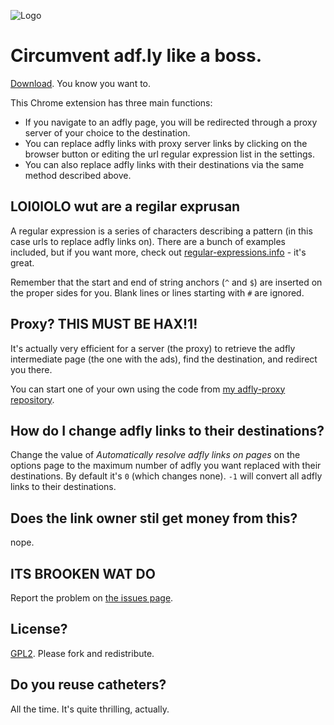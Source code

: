![Logo](https://raw.github.com/uncleninja/adfly-squisher/master/icons/bee64.png "it's genocide!")

Circumvent adf.ly like a boss.
================================

[Download](https://raw.github.com/uncleninja/adfly-squisher/updater/adfly.crx). You know you want to.

This Chrome extension has three main functions:

* If you navigate to an adfly page, you will be redirected through a proxy server of your choice to the destination.
* You can replace adfly links with proxy server links by clicking on the browser button or editing the url regular expression list in the settings.
* You can also replace adfly links with their destinations via the same method described above.

LOl0lOLO wut are a regilar exprusan
-----------------------------------

A regular expression is a series of characters describing a pattern (in this case urls to replace adfly links on). There are a bunch of examples included, but if you want more, check out [regular-expressions.info](http://regular-expressions.info) - it's great. 

Remember that the start and end of string anchors (`^` and `$`) are inserted on the proper sides for you. Blank lines or lines starting with `#` are ignored.

Proxy? THIS MUST BE HAX!1!
--------------------------

It's actually very efficient for a server (the proxy) to retrieve the adfly intermediate page (the one with the ads), find the destination, and redirect you there.

You can start one of your own using the code from [my adfly-proxy repository](https://github.com/uncleninja/adfly-proxy).

How do I change adfly links to their destinations?
-------------------------------------------------------------

Change the value of *Automatically resolve adfly links on pages* on the options page to the maximum number of adfly you want replaced with their destinations. By default it's `0` (which changes none). `-1` will convert all adfly links to their destinations.

Does the link owner stil get money from this? 
---------------------------------------------

nope.

ITS BROOKEN WAT DO
------------------

Report the problem on [the issues page](https://github.com/UncleNinja/adfly-squisher/issues).

License?
--------

[GPL2](http://www.gnu.org/licenses/gpl-2.0.html). Please fork and redistribute.

Do you reuse catheters?
-----------------------

All the time. It's quite thrilling, actually.

